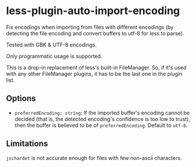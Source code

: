 # less-plugin-auto-import-encoding

Fix encodings when importing from files with different encodings
(by detecting the file encoding and convert buffers to utf-8 for less to parse).

Tested with GBK & UTF-8 encodings.

Only programmatic usage is supported.

This is a drop-in replacement of less's built-in FileManager.
So, if it's used with any other FileManager plugins, it has to be the last one in the plugin list.

## Options

- `preferredEncoding: string`: If the imported buffer's encoding cannot be decided (that is, the detected encoding's confidence is too low to trust), then the buffer is believed to be of `preferredEncoding`. Default to `utf-8`.

## Limitations

`jschardet` is not accurate enough for files with few non-ascii characters.
